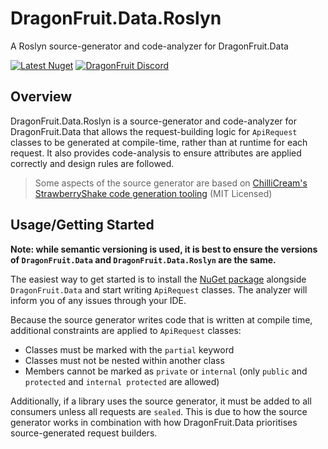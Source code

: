 ﻿# DragonFruit.Data.Roslyn
A Roslyn source-generator and code-analyzer for DragonFruit.Data

[![Latest Nuget](https://img.shields.io/nuget/v/DragonFruit.Data.Roslyn?label=DragonFruit.Data.Roslyn&logo=nuget)](https://nuget.org/packages/DragonFruit.Data.Roslyn)
[![DragonFruit Discord](https://img.shields.io/discord/482528405292843018?label=Discord&style=popout)](https://discord.gg/VA26u5Z)

## Overview
DragonFruit.Data.Roslyn is a source-generator and code-analyzer for DragonFruit.Data that allows the request-building logic for `ApiRequest` classes to be generated at compile-time, rather than at runtime for each request.
It also provides code-analysis to ensure attributes are applied correctly and design rules are followed.

> Some aspects of the source generator are based on [ChilliCream's StrawberryShake code generation tooling](https://github.com/ChilliCream/graphql-platform/tree/13.9.11/src/StrawberryShake/CodeGeneration/src/CodeGeneration.CSharp) (MIT Licensed)

## Usage/Getting Started
**Note: while semantic versioning is used, it is best to ensure the versions of `DragonFruit.Data` and `DragonFruit.Data.Roslyn` are the same.**

The easiest way to get started is to install the [NuGet package](https://nuget.org/packages/DragonFruit.Data.Roslyn) alongside `DragonFruit.Data` and start writing `ApiRequest` classes.
The analyzer will inform you of any issues through your IDE.

Because the source generator writes code that is written at compile time, additional constraints are applied to `ApiRequest` classes:

- Classes must be marked with the `partial` keyword
- Classes must not be nested within another class
- Members cannot be marked as `private` or `internal` (only `public` and `protected` and `internal protected` are allowed)

Additionally, if a library uses the source generator, it must be added to all consumers unless all requests are `sealed`.
This is due to how the source generator works in combination with how DragonFruit.Data prioritises source-generated request builders.